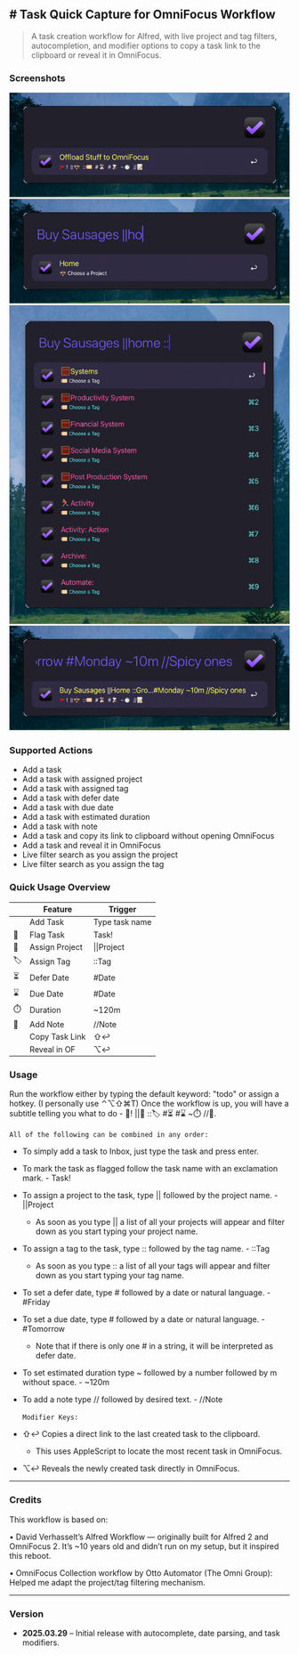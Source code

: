 ## # Task Quick Capture for OmniFocus Workflow

> A task creation workflow for Alfred, with live project and tag filters, autocompletion, and modifier options to copy a task link to the clipboard or reveal it in OmniFocus.

### Screenshots

![Workflow1](Basic.png)
![Workflow2](Project.png)
![Workflow3](Task.png)
![Workflow4](All.png)

### Supported Actions

- Add a task 
- Add a task with assigned project 
- Add a task with assigned tag 
- Add a task with defer date 
- Add a task with due date
- Add a task with estimated duration 
- Add a task with note 
- Add a task and copy its link to clipboard without opening OmniFocus
- Add a task and reveal it in OmniFocus
- Live filter search as you assign the project 
- Live filter search as you assign the tag

### Quick Usage Overview

|     | Feature        | Trigger        |
|-----|----------------|----------------|
|     | Add Task       | Type task name |
| 🚩   | Flag Task      | Task!          |
| 💼   | Assign Project | \|\|Project    |
| 🏷️   | Assign Tag     | ::Tag          |
| ⏳   | Defer Date     | #Date          |
| ⌛️   | Due Date       | #Date          |
| ⏱️   | Duration       | ~120m          |
| 📝   | Add Note       | //Note         |
|     | Copy Task Link | ⇧↩             |
|     | Reveal in OF   | ⌥↩             |

### Usage

Run the workflow either by typing the default keyword: "todo" or assign a hotkey. (I personally use ⌃⌥⇧⌘T)
Once the workflow is up, you will have a subtitle telling you what to do - 🚩!  ||💼  ::🏷️  #⏳  #⌛️  ~⏱️  //📝. 
 
   `All of the following can be combined in any order:` 

- To simply add a task to Inbox, just type the task and press enter.
- To mark the task as flagged follow the task name with an exclamation mark. - Task!
- To assign a project to the task, type || followed by the project name. - ||Project
  * As soon as you type || a list of all your projects will appear and filter down as you start typing your project name.  
- To assign a tag to the task, type :: followed by the tag name. - ::Tag
  * As soon as you type :: a list of all your tags will appear and filter down as you start typing your tag name.
- To set a defer date, type # followed by a date or natural language. - #Friday
- To set a due date, type # followed by a date or natural language. - #Tomorrow
  * Note that if there is only one # in a string, it will be interpreted as defer date. 
- To set estimated duration type ~ followed by a number followed by m without space. - ~120m
- To add a note type // followed by desired text. - //Note

  `Modifier Keys:`

- ⇧↩ Copies a direct link to the last created task to the clipboard.
  * This uses AppleScript to locate the most recent task in OmniFocus.
- ⌥↩ Reveals the newly created task directly in OmniFocus.
 ---  
### Credits

This workflow is based on:

• David Verhasselt’s Alfred Workflow — originally built for Alfred 2 and OmniFocus 2. It’s ~10 years old and didn’t run on my setup, but it inspired this reboot.

• OmniFocus Collection workflow by Otto Automator (The Omni Group): Helped me adapt the project/tag filtering mechanism.

---
### Version

- **2025.03.29** – Initial release with autocomplete, date parsing, and task modifiers.
